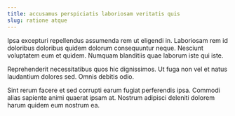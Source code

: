 ```yaml
---
title: accusamus perspiciatis laboriosam veritatis quis
slug: ratione atque
---
```


Ipsa excepturi repellendus assumenda rem ut eligendi in. Laboriosam rem id doloribus doloribus quidem dolorum consequuntur neque. Nesciunt voluptatem eum et quidem. Numquam blanditiis quae laborum iste qui iste.

Reprehenderit necessitatibus quos hic dignissimos. Ut fuga non vel et natus laudantium dolores sed. Omnis debitis odio.

Sint rerum facere et sed corrupti earum fugiat perferendis ipsa. Commodi alias sapiente animi quaerat ipsam at. Nostrum adipisci deleniti dolorem harum quidem eum nostrum ea.
